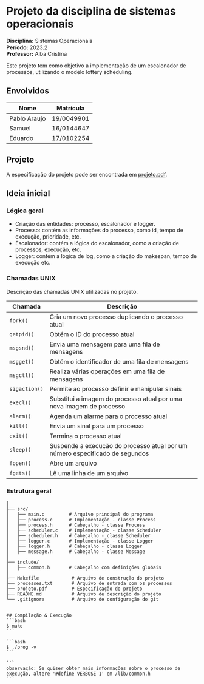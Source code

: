 # Projeto da disciplina de sistemas operacionais


__Disciplina:__ Sistemas Operacionais \
__Período:__ 2023.2 \
__Professor:__ Alba Cristina 

Este projeto tem como objetivo a implementação de um escalonador de processos, utilizando o modelo lottery scheduling.

## Envolvidos

| Nome | Matrícula |
| ---- | --------- |
| Pablo Araujo | 19/0049901 |
| Samuel| 16/0144647 |
| Eduardo| 17/0102254 |

## Projeto

A especificação do projeto pode ser encontrada em [projeto.pdf](projeto.pdf).

## Ideia inicial

### Lógica geral
- Criação das entidades: processo, escalonador e logger.
 - Processo: contém as informações do processo, como id, tempo de execução, prioridade, etc.
 - Escalonador: contém a lógica do escalonador, como a criação de processos, execução, etc.
 - Logger: contém a lógica de log, como a criação do makespan, tempo de execução etc.

### Chamadas UNIX
Descrição das chamadas UNIX utilizadas no projeto.

| Chamada | Descrição |
| --- | --- |
| `fork()` | Cria um novo processo duplicando o processo atual |
| `getpid()` | Obtém o ID do processo atual |
| `msgsnd()` | Envia uma mensagem para uma fila de mensagens |
| `msgget()` | Obtém o identificador de uma fila de mensagens |
| `msgctl()` | Realiza várias operações em uma fila de mensagens |
| `sigaction()` | Permite ao processo definir e manipular sinais |
| `execl()` | Substitui a imagem do processo atual por uma nova imagem de processo |
| `alarm()` | Agenda um alarme para o processo atual |
| `kill()` | Envia um sinal para um processo |
| `exit()` | Termina o processo atual |
| `sleep()` | Suspende a execução do processo atual por um número especificado de segundos |
| `fopen()` | Abre um arquivo |
| `fgets()` | Lê uma linha de um arquivo |

### Estrutura geral
```
│
├── src/
│   ├── main.c         # Arquivo principal do programa
│   ├── process.c      # Implementação - classe Process
│   ├── process.h      # Cabeçalho - classe Process
│   ├── scheduler.c    # Implementação - classe Scheduler
│   ├── scheduler.h    # Cabeçalho - classe Scheduler
│   ├── logger.c       # Implementação - classe Logger
│   ├── logger.h       # Cabeçalho - classe Logger
│   ├── message.h      # Cabeçalho - classe Message
│
├── include/
│   ├── common.h       # Cabeçalho com definições globais
│
├── Makefile            # Arquivo de construção do projeto
├── processes.txt       # Arquivo de entrada com os processos
├── projeto.pdf         # Especificação do projeto
├── README.md           # Arquivo de descrição do projeto
└── .gitignore          # Arquivo de configuração do git
```
``````

## Compilação & Execução
```bash
$ make
```

```bash
$ ./prog -v
```

```
observação: Se quiser obter mais informações sobre o processo de execução, altere '#define VERBOSE 1' em /lib/common.h
```
